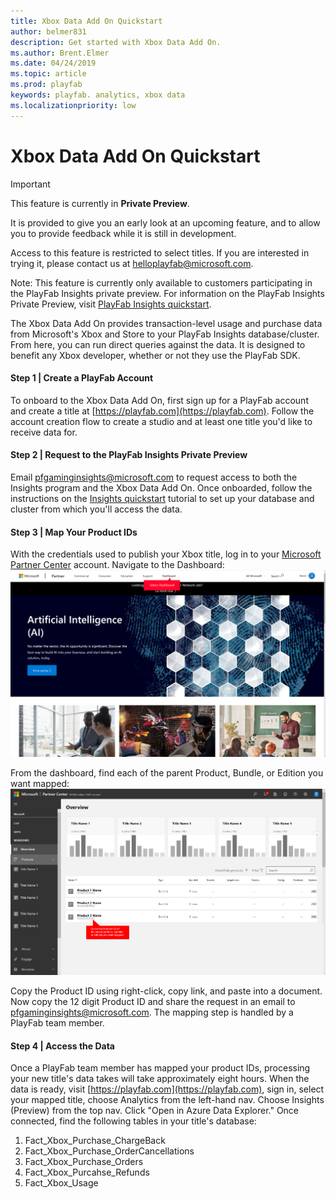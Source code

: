 ```yaml
---
title: Xbox Data Add On Quickstart
author: belmer831
description: Get started with Xbox Data Add On. 
ms.author: Brent.Elmer
ms.date: 04/24/2019
ms.topic: article
ms.prod: playfab
keywords: playfab. analytics, xbox data
ms.localizationpriority: low
---
```


# Xbox Data Add On Quickstart

> [!IMPORTANT]
> This feature is currently in **Private Preview**.  
>
> It is provided to give you an early look at an upcoming feature, and to allow you to provide feedback while it is still in development.  
>
> Access to this feature is restricted to select titles. If you are interested in trying it, please contact us at [helloplayfab@microsoft.com](mailto:helloplayfab@microsoft.com).
> 
> Note: This feature is currently only available to customers participating in the PlayFab Insights private preview. For information on the PlayFab Insights Private Preview, visit [PlayFab Insights quickstart](../data-warehouse/quickstart.md). 

The Xbox Data Add On provides transaction-level usage and purchase data from Microsoft's Xbox and Store to your PlayFab Insights database/cluster. From here, you can run direct queries against the data. It is designed to benefit any Xbox developer, whether or not they use the PlayFab SDK. 

#### Step 1 | Create a PlayFab Account

To onboard to the Xbox Data Add On, first sign up for a PlayFab account and create a title at [https://playfab.com](https://playfab.com). Follow the account creation flow to create a studio and at least one title you'd like to receive data for.

#### Step 2 | Request to the PlayFab Insights Private Preview

Email [pfgaminginsights@microsoft.com](mailto:pfgaminginsights@microsoft.com) to request access to both the Insights program and the Xbox Data Add On. Once onboarded, follow the instructions on the [Insights quickstart](../data-warehouse/quickstart.md) tutorial to set up your database and cluster from which you'll access the data. 

#### Step 3 | Map Your Product IDs

With the credentials used to publish your Xbox title, log in to your [Microsoft Partner Center](https://partner.microsoft.com) account. Navigate to the Dashboard:
 ![Image of all services menu item](../../media/feature-partner-center-dashboard.png)

From the dashboard, find each of the parent Product, Bundle, or Edition you want mapped:
 ![Image of all services menu item](../../media/feature-partner-center-productid.png)

Copy the Product ID using right-click, copy link, and paste into a document. Now copy the 12 digit Product ID and share the request in an email to [pfgaminginsights@microsoft.com](mailto:pfgaminginsights@microsoft.com). The mapping step is handled by a PlayFab team member.

#### Step 4 | Access the Data

Once a PlayFab team member has mapped your product IDs, processing your new title's data takes will take approximately eight hours. When the data is ready, visit [https://playfab.com](https://playfab.com), sign in, select your mapped title, choose Analytics from the left-hand nav. Choose Insights (Preview) from the top nav. Click "Open in Azure Data Explorer." Once connected, find the following tables in your title's database:

1. Fact_Xbox_Purchase_ChargeBack
2. Fact_Xbox_Purchase_OrderCancellations
3. Fact_Xbox_Purchase_Orders
4. Fact_Xbox_Purcahse_Refunds
5. Fact_Xbox_Usage
